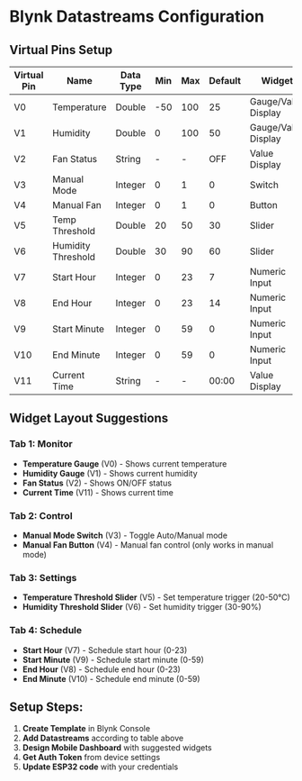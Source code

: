 # Blynk Datastreams Configuration

## Virtual Pins Setup

| Virtual Pin | Name | Data Type | Min | Max | Default | Widget |
|-------------|------|-----------|-----|-----|---------|--------|
| V0 | Temperature | Double | -50 | 100 | 25 | Gauge/Value Display |
| V1 | Humidity | Double | 0 | 100 | 50 | Gauge/Value Display |
| V2 | Fan Status | String | - | - | OFF | Value Display |
| V3 | Manual Mode | Integer | 0 | 1 | 0 | Switch |
| V4 | Manual Fan | Integer | 0 | 1 | 0 | Button |
| V5 | Temp Threshold | Double | 20 | 50 | 30 | Slider |
| V6 | Humidity Threshold | Double | 30 | 90 | 60 | Slider |
| V7 | Start Hour | Integer | 0 | 23 | 7 | Numeric Input |
| V8 | End Hour | Integer | 0 | 23 | 14 | Numeric Input |
| V9 | Start Minute | Integer | 0 | 59 | 0 | Numeric Input |
| V10 | End Minute | Integer | 0 | 59 | 0 | Numeric Input |
| V11 | Current Time | String | - | - | 00:00 | Value Display |

## Widget Layout Suggestions

### Tab 1: Monitor
- **Temperature Gauge** (V0) - Shows current temperature
- **Humidity Gauge** (V1) - Shows current humidity  
- **Fan Status** (V2) - Shows ON/OFF status
- **Current Time** (V11) - Shows current time

### Tab 2: Control
- **Manual Mode Switch** (V3) - Toggle Auto/Manual mode
- **Manual Fan Button** (V4) - Manual fan control (only works in manual mode)

### Tab 3: Settings
- **Temperature Threshold Slider** (V5) - Set temperature trigger (20-50°C)
- **Humidity Threshold Slider** (V6) - Set humidity trigger (30-90%)

### Tab 4: Schedule
- **Start Hour** (V7) - Schedule start hour (0-23)
- **Start Minute** (V9) - Schedule start minute (0-59)
- **End Hour** (V8) - Schedule end hour (0-23)  
- **End Minute** (V10) - Schedule end minute (0-59)

## Setup Steps:

1. **Create Template** in Blynk Console
2. **Add Datastreams** according to table above
3. **Design Mobile Dashboard** with suggested widgets
4. **Get Auth Token** from device settings
5. **Update ESP32 code** with your credentials